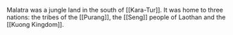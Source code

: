Malatra was a jungle land in the south of [[Kara-Tur]]. It was home to three nations: the tribes of the [[Purang]], the [[Seng]] people of Laothan and the [[Kuong Kingdom]].